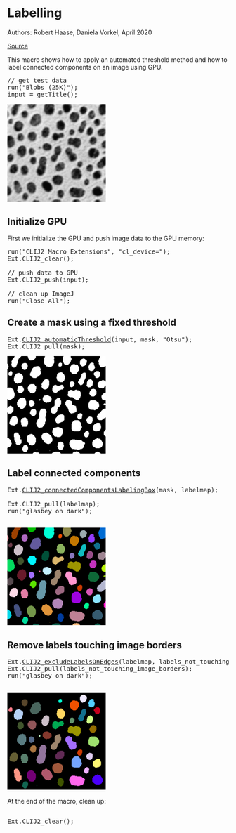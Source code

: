 

# Labelling
Authors: Robert Haase, Daniela Vorkel, April 2020

[Source](https://github.com/clij/clij2-docs/tree/master/src/main/macro/labeling.ijm)

This macro shows how to apply an automated 
threshold method and how to label connected components
on an image using GPU.




<pre class="highlight">
// get test data
run("Blobs (25K)");
input = getTitle();
</pre>
<a href="image_1588706840496.png"><img src="image_1588706840496.png" width="224" alt="blobs.gif"/></a>

## Initialize GPU
First we initialize the GPU and push image data to the GPU memory:

<pre class="highlight">
run("CLIJ2 Macro Extensions", "cl_device=");
Ext.CLIJ2_clear();

// push data to GPU
Ext.CLIJ2_push(input);

// clean up ImageJ
run("Close All");
</pre>

## Create a mask using a fixed threshold

<pre class="highlight">
Ext.<a href="https://clij.github.io/clij2-docs/reference_automaticThreshold">CLIJ2_automaticThreshold</a>(input, mask, "Otsu");
Ext.CLIJ2_pull(mask);
</pre>
<a href="image_1588706840667.png"><img src="image_1588706840667.png" width="224" alt="CLIJ2_automaticThreshold_result37"/></a>

## Label connected components

<pre class="highlight">
Ext.<a href="https://clij.github.io/clij2-docs/reference_connectedComponentsLabelingBox">CLIJ2_connectedComponentsLabelingBox</a>(mask, labelmap);

Ext.CLIJ2_pull(labelmap);
run("glasbey on dark");

</pre>
<a href="image_1588706840874.png"><img src="image_1588706840874.png" width="224" alt="CLIJ2_connectedComponentsLabelingBox_result38"/></a>

## Remove labels touching image borders

<pre class="highlight">
Ext.<a href="https://clij.github.io/clij2-docs/reference_excludeLabelsOnEdges">CLIJ2_excludeLabelsOnEdges</a>(labelmap, labels_not_touching_image_borders);
Ext.CLIJ2_pull(labels_not_touching_image_borders);
run("glasbey on dark");

</pre>
<a href="image_1588706840965.png"><img src="image_1588706840965.png" width="224" alt="CLIJ2_excludeLabelsOnEdges_result39"/></a>

At the end of the macro, clean up:

<pre class="highlight">

Ext.CLIJ2_clear();



</pre>




